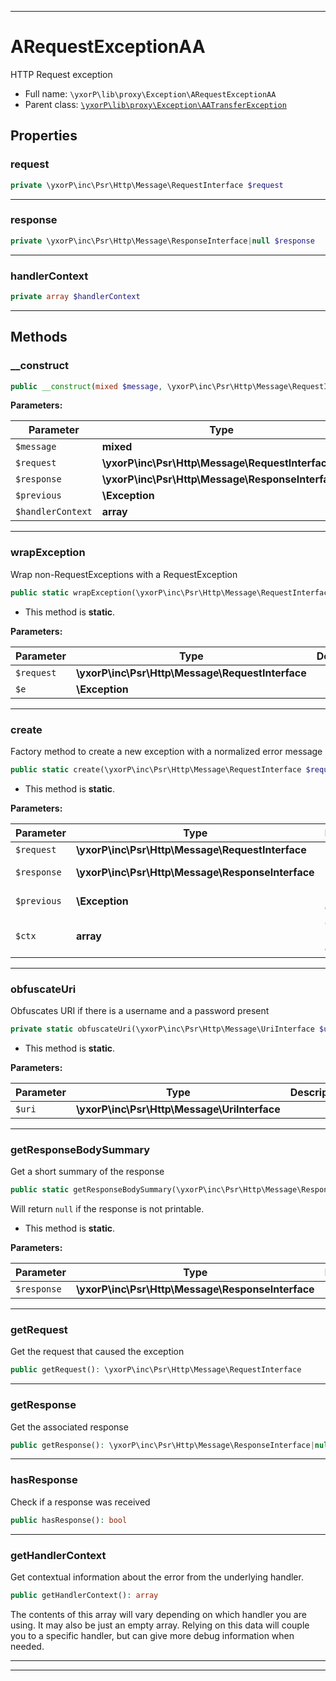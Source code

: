 ***

# ARequestExceptionAA

HTTP Request exception



* Full name: `\yxorP\lib\proxy\Exception\ARequestExceptionAA`
* Parent class: [`\yxorP\lib\proxy\Exception\AATransferException`](./AATransferException.md)



## Properties


### request



```php
private \yxorP\inc\Psr\Http\Message\RequestInterface $request
```






***

### response



```php
private \yxorP\inc\Psr\Http\Message\ResponseInterface|null $response
```






***

### handlerContext



```php
private array $handlerContext
```






***

## Methods


### __construct



```php
public __construct(mixed $message, \yxorP\inc\Psr\Http\Message\RequestInterface $request, \yxorP\inc\Psr\Http\Message\ResponseInterface $response = null, \Exception $previous = null, array $handlerContext = []): mixed
```








**Parameters:**

| Parameter | Type | Description |
|-----------|------|-------------|
| `$message` | **mixed** |  |
| `$request` | **\yxorP\inc\Psr\Http\Message\RequestInterface** |  |
| `$response` | **\yxorP\inc\Psr\Http\Message\ResponseInterface** |  |
| `$previous` | **\Exception** |  |
| `$handlerContext` | **array** |  |




***

### wrapException

Wrap non-RequestExceptions with a RequestException

```php
public static wrapException(\yxorP\inc\Psr\Http\Message\RequestInterface $request, \Exception $e): \yxorP\lib\proxy\Exception\ARequestExceptionAA
```



* This method is **static**.




**Parameters:**

| Parameter | Type | Description |
|-----------|------|-------------|
| `$request` | **\yxorP\inc\Psr\Http\Message\RequestInterface** |  |
| `$e` | **\Exception** |  |




***

### create

Factory method to create a new exception with a normalized error message

```php
public static create(\yxorP\inc\Psr\Http\Message\RequestInterface $request, \yxorP\inc\Psr\Http\Message\ResponseInterface $response = null, \Exception $previous = null, array $ctx = []): self
```



* This method is **static**.




**Parameters:**

| Parameter | Type | Description |
|-----------|------|-------------|
| `$request` | **\yxorP\inc\Psr\Http\Message\RequestInterface** | Request |
| `$response` | **\yxorP\inc\Psr\Http\Message\ResponseInterface** | Response received |
| `$previous` | **\Exception** | Previous exception |
| `$ctx` | **array** | Optional handler context. |




***

### obfuscateUri

Obfuscates URI if there is a username and a password present

```php
private static obfuscateUri(\yxorP\inc\Psr\Http\Message\UriInterface $uri): \yxorP\inc\Psr\Http\Message\UriInterface
```



* This method is **static**.




**Parameters:**

| Parameter | Type | Description |
|-----------|------|-------------|
| `$uri` | **\yxorP\inc\Psr\Http\Message\UriInterface** |  |




***

### getResponseBodySummary

Get a short summary of the response

```php
public static getResponseBodySummary(\yxorP\inc\Psr\Http\Message\ResponseInterface $response): string|null
```

Will return `null` if the response is not printable.

* This method is **static**.




**Parameters:**

| Parameter | Type | Description |
|-----------|------|-------------|
| `$response` | **\yxorP\inc\Psr\Http\Message\ResponseInterface** |  |




***

### getRequest

Get the request that caused the exception

```php
public getRequest(): \yxorP\inc\Psr\Http\Message\RequestInterface
```











***

### getResponse

Get the associated response

```php
public getResponse(): \yxorP\inc\Psr\Http\Message\ResponseInterface|null
```











***

### hasResponse

Check if a response was received

```php
public hasResponse(): bool
```











***

### getHandlerContext

Get contextual information about the error from the underlying handler.

```php
public getHandlerContext(): array
```

The contents of this array will vary depending on which handler you are
using. It may also be just an empty array. Relying on this data will
couple you to a specific handler, but can give more debug information
when needed.









***


***

